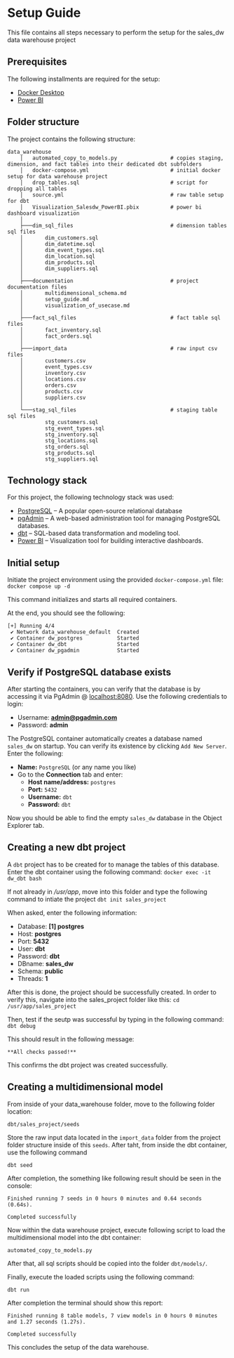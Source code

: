 # Setup Guide
This file contains all steps necessary to perform the setup for the sales_dw data warehouse project

## Prerequisites
The following installments are required for the setup:

- [Docker Desktop](https://www.docker.com/products/docker-desktop)
- [Power BI](https://powerbi.microsoft.com/)

## Folder structure
The project contains the following structure:
````
data_warehouse
    │   automated_copy_to_models.py                 # copies staging, dimension, and fact tables into their dedicated dbt subfolders 
    │   docker-compose.yml                          # initial docker setup for data warehouse project
    │   drop_tables.sql                             # script for dropping all tables
    │   source.yml                                  # raw table setup for dbt
    │   Visualization_Salesdw_PowerBI.pbix          # power bi dashboard visualization
    │
    ├───dim_sql_files                               # dimension tables sql files
    │       dim_customers.sql
    │       dim_datetime.sql
    │       dim_event_types.sql
    │       dim_location.sql
    │       dim_products.sql
    │       dim_suppliers.sql
    │
    ├───documentation                               # project documentation files
    │       multidimensional_schema.md
    │       setup_guide.md
    │       visualization_of_usecase.md
    │
    ├───fact_sql_files                              # fact table sql files
    │       fact_inventory.sql
    │       fact_orders.sql
    │
    ├───import_data                                 # raw input csv files 
    │       customers.csv
    │       event_types.csv                         
    │       inventory.csv
    │       locations.csv
    │       orders.csv
    │       products.csv
    │       suppliers.csv
    │
    └───stag_sql_files                              # staging table sql files
            stg_customers.sql
            stg_event_types.sql
            stg_inventory.sql
            stg_locations.sql
            stg_orders.sql
            stg_products.sql
            stg_suppliers.sql
````

## Technology stack
For this project, the following technology stack was used:

- [PostgreSQL](https://www.postgresql.org/) – A popular open-source relational database
- [pgAdmin](https://www.pgadmin.org/) – A web-based administration tool for managing PostgreSQL databases.
- [dbt](https://www.getdbt.com/) – SQL-based data transformation and modeling tool.
- [Power BI](https://powerbi.microsoft.com/) – Visualization tool for building interactive dashboards.

## Initial setup
Initiate the project environment using the provided `docker-compose.yml` file:
````docker compose up -d````

This command initializes and starts all required containers.

At the end, you should see the following:

````
[+] Running 4/4
 ✔ Network data_warehouse_default  Created
 ✔ Container dw_postgres           Started
 ✔ Container dw_dbt                Started
 ✔ Container dw_pgadmin            Started
 ````

## Verify if PostgreSQL database exists
After starting the containers, you can verify that the database is by accessing it via PgAdmin @ [localhost:8080](http://localhost:8080/).
Use the following credentials to login:

- Username: **admin@pgadmin.com**
- Password: **admin**

The PostgreSQL container automatically creates a database named `sales_dw` on startup. You can verify its existence by clicking `Add New Server`. Enter the following:

- **Name:** `PostgreSQL` (or any name you like)
- Go to the **Connection** tab and enter:
    - **Host name/address:** `postgres`
    - **Port:** `5432`
    - **Username:** `dbt`
    - **Password:** `dbt`

Now you should be able to find the empty `sales_dw` database in the Object Explorer tab.

## Creating a new dbt project
A `dbt` project has to be created for to manage the tables of this database. Enter the dbt container using the following command:
````docker exec -it dw_dbt bash````

If not already in */usr/app*, move into this folder and type the following command to intiate the project
````dbt init sales_project````

When asked, enter the following information:
- Database: **[1] postgres**
- Host: **postgres**
- Port: **5432**
- User: **dbt**
- Password: **dbt**
- DBname: **sales_dw**
- Schema: **public**
- Threads: **1**

After this is done, the project should be successfully created. In order to verify this, navigate into the sales_project folder like this:
````cd /usr/app/sales_project````

Then, test if the seutp was successful by typing in the following command:
````dbt debug````

This should result in the following message:

````**All checks passed!**````

This confirms the dbt project was created successfully.

## Creating a multidimensional model
From inside of your data_warehouse folder, move to the following folder location:
````
dbt/sales_project/seeds

````
Store the raw input data located in the `import_data` folder from the project folder structure inside of this `seeds`.
After taht, from inside the dbt container, use the following command
````
dbt seed
````

After completion, the something like following result should be seen in the console:

````
Finished running 7 seeds in 0 hours 0 minutes and 0.64 seconds (0.64s).
  
Completed successfully
````

Now within the data warehouse project, execute following script to load the multidimensional model into the dbt container:

````automated_copy_to_models.py````

After that, all sql scripts should be copied into the folder `dbt/models/`.

Finally, execute the loaded scripts using the following command:

`dbt run`

After completion the terminal should show this report:

````
Finished running 8 table models, 7 view models in 0 hours 0 minutes and 1.27 seconds (1.27s).

Completed successfully
````

This concludes the setup of the data warehouse.
